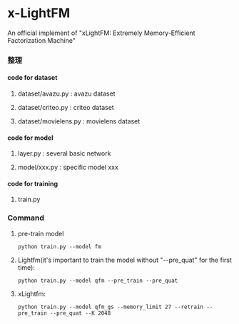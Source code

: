 # x-LightFM
An official implement of "xLightFM: Extremely Memory-Efficient Factorization Machine"

### 整理

#### code for dataset
1. dataset/avazu.py : avazu dataset

2. dataset/criteo.py : criteo dataset

3. dataset/movielens.py : movielens dataset

#### code for model
    
1. layer.py : several basic network 

2. model/xxx.py : specific model xxx

#### code for training

1. train.py 


### Command

1. pre-train model 

    ```shell
    python train.py --model fm
    ```

2. Lightfm(it's important to train the model without "--pre_quat" for the first time):

    ```shell
    python train.py --model qfm --pre_train --pre_quat
    ```

3. xLightfm:
    
    ```shell
    python train.py --model qfm_gs --memory_limit 27 --retrain --pre_train --pre_quat --K 2048
    ```